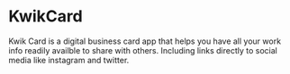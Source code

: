 # KwikCard

Kwik Card is a digital business card app that helps you have all your work info readily availble to share with others. Including links directly to social media like instagram and twitter. 
